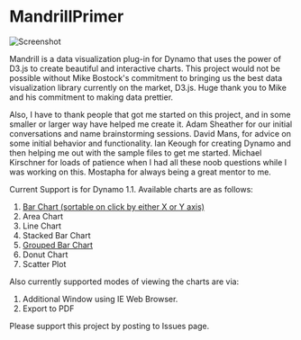 # MandrillPrimer

![Screenshot](https://github.com/ksobon/Mandrill/blob/master/_Logo/mandrillLogo1-01.png?raw=true)

Mandrill is a data visualization plug-in for Dynamo that uses the power of D3.js to create beautiful and interactive charts. This project would not be possible without Mike Bostock's commitment to bringing us the best data visualization library currently on the market, D3.js. Huge thank you to Mike and his commitment to making data prettier. 

Also, I have to thank people that got me started on this project, and in some smaller or larger way have helped me create it. Adam Sheather for our initial conversations and name brainstorming sessions. David Mans, for advice on some initial behavior and functionality. Ian Keough for creating Dynamo and then helping me out with the sample files to get me started. Michael Kirschner for loads of patience when I had all these noob questions while I was working on this. Mostapha for always being a great mentor to me. 

Current Support is for Dynamo 1.1. Available charts are as follows: 

1. [Bar Chart (sortable on click by either X or Y axis)](barChart.md)
2. Area Chart
3. Line Chart
4. Stacked Bar Chart
5. [Grouped Bar Chart](groupedBarChart.md)
6. Donut Chart
7. Scatter Plot

Also currently supported modes of viewing the charts are via:

1. Additional Window using IE Web Browser.
2. Export to PDF

Please support this project by posting to Issues page.
